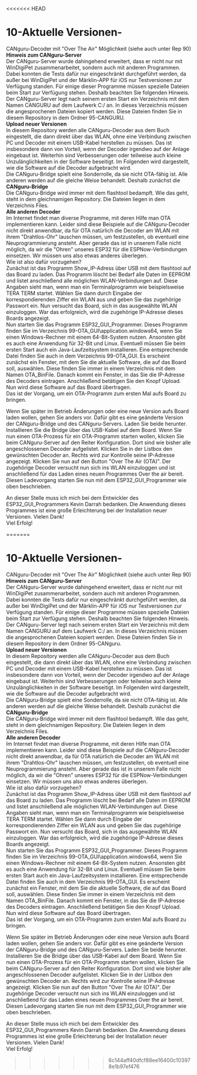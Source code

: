 <<<<<<< HEAD
# 10-Aktuelle Versionen-  
CANguru-Decoder mit "Over The Air" Möglichkeit (siehe auch unter Rep 90)  
**Hinweis zum CANguru-Server**  
Der CANguru-Server wurde dahingehend erweitert, dass er nicht nur mit WinDigiPet zusammenarbeitet, sondern auch mit anderen Programmen. Dabei konnten die Tests dafür nur eingeschränkt durchgeführt werden, da außer bei WinDigiPet und der Märklin-APP für iOS nur Testversionen zur Verfügung standen. Für einige dieser Programme müssen spezielle Dateien beim Start zur Verfügung stehen. Deshalb beachten Sie folgenden Hinweis. Der CANguru-Server legt nach seinem ersten Start ein Verzeichnis mit dem Namen CANGURU auf dem Laufwerk C:/ an. In dieses Verzeichnis müssen die angesprochenen Dateien kopiert werden. Diese Dateien finden Sie in diesem Repository in dem Ordner 95-CANGURU.  
**Upload neuer Versionen**  
In diesem Repository werden alle CANguru-Decoder aus dem Buch eingestellt, die dann direkt über das WLAN, ohne eine Verbindung zwischen PC und Decoder mit einem USB-Kabel herstellen zu müssen. Das ist insbesondere dann von Vorteil, wenn der Decoder irgendwo auf der Anlage eingebaut ist. Weiterhin sind Verbesserungen oder teilweise auch kleine Unzulänglichkeiten in der Software beseitigt.
Im Folgenden wird dargestellt, wie die Software auf die Decoder aufgebracht wird.  
Die CANguru-Bridge spielt eine Sonderrolle, da sie nicht OTA-fähig ist. Alle anderen werden auf die gleiche Weise behandelt. Deshalb zunächst die  
**CANguru-Bridge**  
Die CANguru-Bridge wird immer mit dem flashtool bedampft. Wie das geht, steht in dem gleichnamigen Repository. Die Dateien liegen in dem Verzeichnis Files.  
**Alle anderen Decoder**   
Im Internet findet man diverse Programme, mit deren Hilfe man OTA implementieren kann. Leider sind diese Beispiele auf die CANguru-Decoder nicht direkt anwendbar, da für OTA natürlich die Decoder am WLAN mit ihrem "Drahtlos-Ohr" lauschen müssen, um festzustellen, ob eventuell eine Neuprogrammierung ansteht. Aber gerade das ist in unserem Falle nicht möglich, da wir die "Ohren" unseres ESP32 für die ESPNow-Verbindungen einsetzen. Wir müssen uns also etwas anderes überlegen.  
Wie ist also dafür vorzugehen?   
Zunächst ist das Programm Show_IP-Adress über USB mit dem flashtool auf das Board zu laden. Das Programm löscht bei Bedarf alle Daten im EEPROM und listet anschließend alle möglichen WLAN-Verbindungen auf. Diese Angaben sieht man, wenn man ein Terminalprogramm wie beispielsweise TERA TERM startet. Wählen Sie dann durch Eingabe der korrespondierenden Ziffer ein WLAN aus und geben Sie das zugehörige Passwort ein. Nun versucht das Board, sich in das ausgewählte WLAN einzuloggen. War das erfolgreich, wird die zugehörige IP-Adresse dieses Boards angezeigt.  
Nun starten Sie das Programm ESP32_GUI_Programmer. Dieses Programm finden Sie im Verzeichnis 99-OTA_GUI\application.windows64, wenn Sie einen Windows-Rechner mit einem 64-Bit-System nutzen. Ansonsten gibt es auch eine Anwendung für 32-Bit und Linux. Eventuell müssen Sie beim ersten Start auch ein Java-Laufzeitsystem installieren. Eine entsprechende Datei finden Sie auch in dem Verzeichnis 99-OTA_GUI. Es erscheint zunächst ein Fenster, mit dem Sie die aktuelle Software, die auf das Board soll, auswählen. Diese finden Sie immer in einem Verzeichnis mit dem Namen OTA_BinFile. Danach kommt ein Fenster, in das Sie die IP-Adresse des Decoders eintragen. Anschließend betätigen Sie den Knopf Upload. Nun wird diese Software auf das Board übertragen.    
Das ist der Vorgang, um ein OTA-Programm zum ersten Mal aufs Board zu bringen.
  
Wenn Sie später im Betrieb Änderungen oder eine neue Version aufs Board laden wollen, gehen Sie anders vor. Dafür gibt es eine geänderte Version der CANguru-Bridge und des CANguru-Servers. Laden Sie beide herunter. Installieren Sie die Bridge über das USB-Kabel auf dem Board. Wenn Sie nun einen OTA-Prozess für ein OTA-Programm starten wollen, klicken Sie beim CANguru-Server auf den Reiter Konfiguration. Dort sind wie bisher alle angeschlossenen Decoder aufgelistet. Klicken Sie in der Listbox den gewünschten Decoder an. Rechts wird zur Kontrolle seine IP-Adresse angezeigt. Klicken Sie nun auf den Button "Over The Air (OTA)". Der zugehörige Decoder versucht nun sich ins WLAN einzuloggen und ist anschließend für das Laden eines neuen Programmes Over the air bereit. Diesen Ladevorgang starten Sie nun mit dem ESP32_GUI_Programmer wie oben beschrieben.  
  
An dieser Stelle muss ich mich bei dem Entwickler des ESP32_GUI_Programmers Kevin Darrah bedanken. Die Anwendung dieses Programmes ist eine große Erleichterung bei der Installation neuer Versionen. Vielen Dank!  
Viel Erfolg!

=======
# 10-Aktuelle Versionen-  
CANguru-Decoder mit "Over The Air" Möglichkeit (siehe auch unter Rep 90)  
**Hinweis zum CANguru-Server**  
Der CANguru-Server wurde dahingehend erweitert, dass er nicht nur mit WinDigiPet zusammenarbeitet, sondern auch mit anderen Programmen. Dabei konnten die Tests dafür nur eingeschränkt durchgeführt werden, da außer bei WinDigiPet und der Märklin-APP für iOS nur Testversionen zur Verfügung standen. Für einige dieser Programme müssen spezielle Dateien beim Start zur Verfügung stehen. Deshalb beachten Sie folgenden Hinweis. Der CANguru-Server legt nach seinem ersten Start ein Verzeichnis mit dem Namen CANGURU auf dem Laufwerk C:/ an. In dieses Verzeichnis müssen die angesprochenen Dateien kopiert werden. Diese Dateien finden Sie in diesem Repository in dem Ordner 95-CANguru.  
**Upload neuer Versionen**  
In diesem Repository werden alle CANguru-Decoder aus dem Buch eingestellt, die dann direkt über das WLAN, ohne eine Verbindung zwischen PC und Decoder mit einem USB-Kabel herstellen zu müssen. Das ist insbesondere dann von Vorteil, wenn der Decoder irgendwo auf der Anlage eingebaut ist. Weiterhin sind Verbesserungen oder teilweise auch kleine Unzulänglichkeiten in der Software beseitigt.
Im Folgenden wird dargestellt, wie die Software auf die Decoder aufgebracht wird.  
Die CANguru-Bridge spielt eine Sonderrolle, da sie nicht OTA-fähig ist. Alle anderen werden auf die gleiche Weise behandelt. Deshalb zunächst die  
**CANguru-Bridge**  
Die CANguru-Bridge wird immer mit dem flashtool bedampft. Wie das geht, steht in dem gleichnamigen Repository. Die Dateien liegen in dem Verzeichnis Files.  
**Alle anderen Decoder**   
Im Internet findet man diverse Programme, mit deren Hilfe man OTA implementieren kann. Leider sind diese Beispiele auf die CANguru-Decoder nicht direkt anwendbar, da für OTA natürlich die Decoder am WLAN mit ihrem "Drahtlos-Ohr" lauschen müssen, um festzustellen, ob eventuell eine Neuprogrammierung ansteht. Aber gerade das ist in unserem Falle nicht möglich, da wir die "Ohren" unseres ESP32 für die ESPNow-Verbindungen einsetzen. Wir müssen uns also etwas anderes überlegen.  
Wie ist also dafür vorzugehen?   
Zunächst ist das Programm Show_IP-Adress über USB mit dem flashtool auf das Board zu laden. Das Programm löscht bei Bedarf alle Daten im EEPROM und listet anschließend alle möglichen WLAN-Verbindungen auf. Diese Angaben sieht man, wenn man ein Terminalprogramm wie beispielsweise TERA TERM startet. Wählen Sie dann durch Eingabe der korrespondierenden Ziffer ein WLAN aus und geben Sie das zugehörige Passwort ein. Nun versucht das Board, sich in das ausgewählte WLAN einzuloggen. War das erfolgreich, wird die zugehörige IP-Adresse dieses Boards angezeigt.  
Nun starten Sie das Programm ESP32_GUI_Programmer. Dieses Programm finden Sie im Verzeichnis 99-OTA_GUI\application.windows64, wenn Sie einen Windows-Rechner mit einem 64-Bit-System nutzen. Ansonsten gibt es auch eine Anwendung für 32-Bit und Linux. Eventuell müssen Sie beim ersten Start auch ein Java-Laufzeitsystem installieren. Eine entsprechende Datei finden Sie auch in dem Verzeichnis 99-OTA_GUI. Es erscheint zunächst ein Fenster, mit dem Sie die aktuelle Software, die auf das Board soll, auswählen. Diese finden Sie immer in einem Verzeichnis mit dem Namen OTA_BinFile. Danach kommt ein Fenster, in das Sie die IP-Adresse des Decoders eintragen. Anschließend betätigen Sie den Knopf Upload. Nun wird diese Software auf das Board übertragen.    
Das ist der Vorgang, um ein OTA-Programm zum ersten Mal aufs Board zu bringen.
  
Wenn Sie später im Betrieb Änderungen oder eine neue Version aufs Board laden wollen, gehen Sie anders vor. Dafür gibt es eine geänderte Version der CANguru-Bridge und des CANguru-Servers. Laden Sie beide herunter. Installieren Sie die Bridge über das USB-Kabel auf dem Board. Wenn Sie nun einen OTA-Prozess für ein OTA-Programm starten wollen, klicken Sie beim CANguru-Server auf den Reiter Konfiguration. Dort sind wie bisher alle angeschlossenen Decoder aufgelistet. Klicken Sie in der Listbox den gewünschten Decoder an. Rechts wird zur Kontrolle seine IP-Adresse angezeigt. Klicken Sie nun auf den Button "Over The Air (OTA)". Der zugehörige Decoder versucht nun sich ins WLAN einzuloggen und ist anschließend für das Laden eines neuen Programmes Over the air bereit. Diesen Ladevorgang starten Sie nun mit dem ESP32_GUI_Programmer wie oben beschrieben.  
  
An dieser Stelle muss ich mich bei dem Entwickler des ESP32_GUI_Programmers Kevin Darrah bedanken. Die Anwendung dieses Programmes ist eine große Erleichterung bei der Installation neuer Versionen. Vielen Dank!  
Viel Erfolg!

>>>>>>> 6c144aff40dfcf88ee16400c103978e1b97ef476
